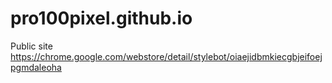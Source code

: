 # pro100pixel.github.io
Public site
https://chrome.google.com/webstore/detail/stylebot/oiaejidbmkiecgbjeifoejpgmdaleoha
